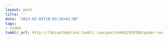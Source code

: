 ```yaml
---
layout: post
title: ''
date: '2013-03-03T10:03:20+01:00'
tags:
- video
tumblr_url: http://fabiantheblind.tumblr.com/post/44442959388/peder-norrby-saz-short-version-of-a-demo-i-did
---
```

